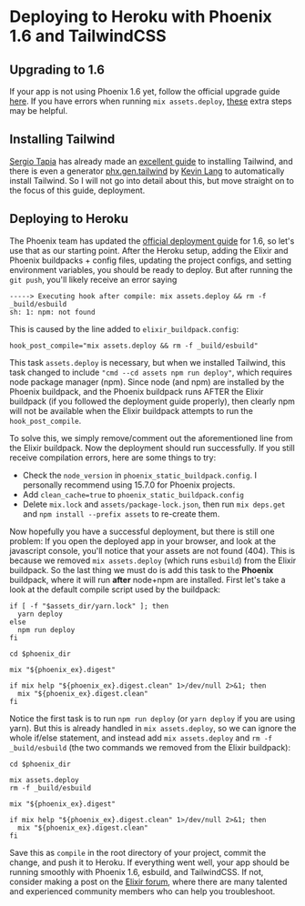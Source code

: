 # Deploying to Heroku with Phoenix 1.6 and TailwindCSS

## Upgrading to 1.6

If your app is not using Phoenix 1.6 yet, follow the official upgrade guide [here](https://gist.github.com/chrismccord/2ab350f154235ad4a4d0f4de6decba7b).  If you have errors when running `mix assets.deploy`, [these](https://github.com/APB9785/APB9785.github.io/blob/master/blogs/upgrade_phoenix_1_6_esbuild_errors.md) extra steps may be helpful.

## Installing Tailwind

[Sergio Tapia](https://github.com/sergiotapia) has already made an [excellent guide](https://sergiotapia.com/phoenix-160-liveview-esbuild-tailwind-jit-alpinejs-a-brief-tutorial) to installing Tailwind, and there is even a generator [phx.gen.tailwind](https://github.com/kevinlang/phx_gen_tailwind) by [Kevin Lang](https://github.com/kevinlang) to automatically install Tailwind.  So I will not go into detail about this, but move straight on to the focus of this guide, deployment.

## Deploying to Heroku

The Phoenix team has updated the [official deployment guide](https://hexdocs.pm/phoenix/1.6.0-rc.0/heroku.html#create-and-set-up-heroku-application) for 1.6, so let's use that as our starting point.  After the Heroku setup, adding the Elixir and Phoenix buildpacks + config files, updating the project configs, and setting environment variables, you should be ready to deploy.  But after running the `git push`, you'll likely receive an error saying
```
-----> Executing hook after compile: mix assets.deploy && rm -f _build/esbuild
sh: 1: npm: not found
```
This is caused by the line added to `elixir_buildpack.config`:
```
hook_post_compile="mix assets.deploy && rm -f _build/esbuild"
```
This task `assets.deploy` is necessary, but when we installed Tailwind, this task changed to include `"cmd --cd assets npm run deploy"`, which requires node package manager (npm).  Since node (and npm) are installed by the Phoenix buildpack, and the Phoenix buildpack runs AFTER the Elixir buildpack (if you followed the deployment guide properly), then clearly npm will not be available when the Elixir buildpack attempts to run the `hook_post_compile`.

To solve this, we simply remove/comment out the aforementioned line from the Elixir buildpack.  Now the deployment should run successfully.  If you still receive compilation errors, here are some things to try:
* Check the `node_version` in `phoenix_static_buildpack.config`.  I personally recommend using 15.7.0 for Phoenix projects.
* Add `clean_cache=true` to `phoenix_static_buildpack.config`
* Delete `mix.lock` and `assets/package-lock.json`, then run `mix deps.get` and `npm install --prefix assets` to re-create them.

Now hopefully you have a successful deployment, but there is still one problem:  If you open the deployed app in your browser, and look at the javascript console, you'll notice that your assets are not found (404).  This is because we removed `mix assets.deploy` (which runs `esbuild`) from the Elixir buildpack.  So the last thing we must do is add this task to the **Phoenix** buildpack, where it will run **after** node+npm are installed.  First let's take a look at the default compile script used by the buildpack:
```
if [ -f "$assets_dir/yarn.lock" ]; then
  yarn deploy
else
  npm run deploy
fi

cd $phoenix_dir

mix "${phoenix_ex}.digest"

if mix help "${phoenix_ex}.digest.clean" 1>/dev/null 2>&1; then
  mix "${phoenix_ex}.digest.clean"
fi
```
Notice the first task is to run `npm run deploy` (or `yarn deploy` if you are using yarn).  But this is already handled in `mix assets.deploy`, so we can ignore the whole if/else statement, and instead add `mix assets.deploy` and `rm -f _build/esbuild` (the two commands we removed from the Elixir buildpack):
```
cd $phoenix_dir

mix assets.deploy
rm -f _build/esbuild

mix "${phoenix_ex}.digest"

if mix help "${phoenix_ex}.digest.clean" 1>/dev/null 2>&1; then
  mix "${phoenix_ex}.digest.clean"
fi
```
Save this as `compile` in the root directory of your project, commit the change, and push it to Heroku.  If everything went well, your app should be running smoothly with Phoenix 1.6, esbuild, and TailwindCSS.  If not, consider making a post on the [Elixir forum](https://elixirforum.com), where there are many talented and experienced community members who can help you troubleshoot.
